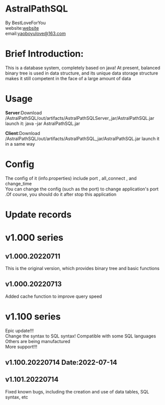 # AstralPathSQL
   By BestLoveForYou   
      website:[website](http://www.godserver.cn/)   
      email:yaoboyulove@163.com

# Brief Introduction:
  This is a database system, completely based on java!
At present, balanced binary tree is used in data structure, and its unique data storage structure makes it still competent in the face of a large amount of data

# Usage
**Server**:Download /AstralPathSQL/out/artifacts/AstralPathSQLServer_jar/AstralPathSQL.jar  
launch it: java -jar AstralPathSQL.jar   

**Client**:Download /AstralPathSQL/out/artifacts/AstralPathSQL_jar/AstralPathSQL.jar
launch it in a same way

# Config
The config of it (info.properties) include port , all_connect , and change_time   
You can change the config (such as the port) to change application's port .Of course, you should do it after stop this application

# Update records
# v1.000 series
   ## v1.000.20220711   
   This is the original version, which provides binary tree and basic functions
   
   ## v1.000.20220713
   Added cache function to improve query speed
  
# v1.100 series
 Epic update!!!  
  Change the syntax to SQL syntax! Compatible with some SQL languages Others are being manufactured    
  More support!!!   
 ## v1.100.20220714 Date:2022-07-14   
 
 ## v1.101.20220714   
Fixed known bugs, including the creation and use of data tables, SQL syntax, etc
                     

